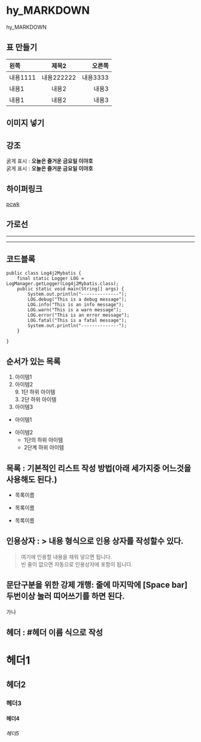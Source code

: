 # hy_MARKDOWN
hy_MARKDOWN

## 표 만들기  
|왼쪽|제목2|오른쪽|
|:---|:---:|---:|
|내용1111|내용222222|내용3333|
|내용1|내용2|내용3|
|내용1|내용2|내용3|




## 이미지 넣기  


## 강조  
굵게 표시 : **오늘은 즐거운 금요일 이야호**  
굵게 표시 : __오늘은 즐거운 금요일 이야호__    

## 하이퍼링크  
[pcwk](https://cafe.daum.net/pcwk "PCWK CAFE")

## 가로선  
---  
***  


## 코드블록  
```
public class Log4j2Mybatis {
    final static Logger LOG = LogManager.getLogger(Log4j2Mybatis.class);
	public static void main(String[] args) {
        System.out.println("--------------");
        LOG.debug("This is a debug message");
        LOG.info("This is an info message");
        LOG.warn("This is a warn message");
        LOG.error("This is an error message");
        LOG.fatal("This is a fatal message");  
        System.out.println("--------------");
	}

}  
```

## 순서가 있는 목록  
1. 아이템1  
3. 아이템2  
   9. 1단 하위 아이템   
      3. 2단 하위 아이템   
9. 아이템3 

- 아이템1  
+ 아이템2  
  - 1단의 하위 아이템    
  * 2단계 하위 아이템  

## 목록 : 기본적인 리스트 작성 방법(아래 세가지중 어느것을 사용해도 된다.)  
* 목록이름  
- 목록이름  
+ 목록이름

## 인용상자 : > 내용 형식으로 인용 상자를 작성할수 있다.  
> 여기에 인용할 내용을 채워 넣으면 됩니다.   
빈 줄이 없으면 자동으로 인용상자에 포함이 됩니다.

## 문단구분을 위한 강제 개행: 줄에 마지막에 [Space bar] 두번이상 눌러 띠어쓰기를 하면 된다.  
가나  
## 헤더 : #헤더 이름 식으로 작성  
# 헤더1  
## 헤더2  
### 헤더3  
#### 헤더4  
###### 헤더5  

 



